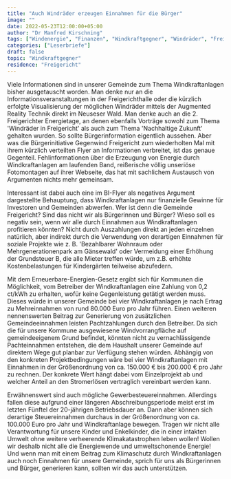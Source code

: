 ```yaml
---
title: "Auch Windräder erzeugen Einnahmen für die Bürger"
image: ""
date: 2022-05-23T12:00:00+05:00
author: "Dr Manfred Kirschning"
tags: ["Windenergie", "Finanzen", "Windkraftgegner", "Windräder", "Freigericht", "Gegenwind Freigericht"]
categories: ["Leserbriefe"]
draft: false
topic: "Windkraftgegner"
residence: "Freigericht"
---
```


Viele Informationen sind in unserer Gemeinde zum Thema Windkraftanlagen bisher ausgetauscht worden. Man denke nur an die Informationsveranstaltungen in der Freigerichthalle oder die kürzlich erfolgte Visualisierung der möglichen Windräder mittels der Augmented Reality Technik direkt im Neuseser Wald. Man denke auch an die 2. Freigerichter Energietage, an denen ebenfalls Vorträge sowohl zum Thema 'Windräder in Freigericht' als auch zum Thema 'Nachhaltige Zukunft' gehalten wurden. So sollte Bürgerinformation eigentlich aussehen. Aber was die Bürgerinitiative Gegenwind Freigericht zum wiederholten Mal mit ihrem kürzlich verteilten Flyer an Informationen verbreitet, ist das genaue Gegenteil. Fehlinformationen über die Erzeugung von Energie durch Windkraftanlagen am laufenden Band, reißerische völlig unseriöse Fotomontagen auf ihrer Webseite, das hat mit sachlichem Austausch von Argumenten nichts mehr gemeinsam.

Interessant ist dabei auch eine im BI-Flyer als negatives Argument dargestellte Behauptung, dass Windkraftanlagen nur finanzielle Gewinne für Investoren und Gemeinden abwerfen. Wer ist denn die Gemeinde Freigericht? Sind das nicht wir als Bürgerinnen und Bürger? Wieso soll es negativ sein, wenn wir alle durch Einnahmen aus Windkraftanlagen profitieren könnten? Nicht durch Auszahlungen direkt an jeden einzelnen natürlich, aber indirekt durch die Verwendung von derartigen Einnahmen für soziale Projekte wie z. B. 'Bezahlbarer Wohnraum oder Mehrgenerationenpark am Gänsewald' oder Vermeidung einer Erhöhung der Grundsteuer B, die alle Mieter treffen würde, um z.B. erhöhte Kostenbelastungen für Kindergärten teilweise abzufedern.

Mit dem Erneuerbare-Energien-Gesetz ergibt sich für Kommunen die Möglichkeit, vom Betreiber der Windkraftanlagen eine Zahlung von 0,2 ct/kWh zu erhalten, wofür keine Gegenleistung getätigt werden muss. Dieses würde in unserer Gemeinde bei vier Windkraftanlagen je nach Ertrag zu Mehreinnahmen von rund 80.000 Euro pro Jahr führen. Einen weiteren nennenswerten Beitrag zur Generierung von zusätzlichen Gemeindeeinnahmen leisten Pachtzahlungen durch den Betreiber. Da sich die für unsere Kommune ausgewiesene Windvorrangfläche auf gemeindeeigenem Grund befindet, könnten nicht zu vernachlässigende Pachteinnahmen entstehen, die dem Haushalt unserer Gemeinde auf direktem Wege gut planbar zur Verfügung stehen würden. Abhängig von den konkreten Projektbedingungen wäre bei vier Windkraftanlagen mit Einnahmen in der Größenordnung von ca. 150.000 € bis 200.000 € pro Jahr zu rechnen. Der konkrete Wert hängt dabei vom Einzelprojekt ab und welcher Anteil an den Stromerlösen vertraglich vereinbart werden kann.

Erwähnenswert sind auch mögliche Gewerbesteuereinnahmen. Allerdings fallen diese aufgrund einer längeren Abschreibungsperiode meist erst im letzten Fünftel der 20-jährigen Betriebsdauer an. Dann aber können sich derartige Steuereinnahmen durchaus in der Größenordnung von ca. 100.000 Euro pro Jahr und Windkraftanlage bewegen. Tragen wir nicht alle Verantwortung für unsere Kinder und Enkelkinder, die in einer intakten Umwelt ohne weitere verheerende Klimakatastrophen leben wollen! Wollen wir deshalb nicht alle die Energiewende und umweltschonende Energie! Und wenn man mit einem Beitrag zum Klimaschutz durch Windkraftanlagen auch noch Einnahmen für unsere Gemeinde, sprich für uns als Bürgerinnen und Bürger, generieren kann, sollten wir das auch unterstützen.
